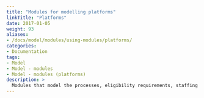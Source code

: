 ```yaml
---
title: "Modules for modelling platforms"
linkTitle: "Platforms"
date: 2017-01-05
weight: 93
aliases:
- /docs/model/modules/using-modules/platforms/
categories: 
- Documentation
tags: 
- Model
- Model - modules
- Model - modules (platforms)
description: >
  Modules that model the processes, eligibility requirements, staffing and configurations of youth service platforms are collectively referred to as the "First Bounce" sub-model. No First Bounce modules are yet available - see details on [unreleased work in progress](/docs/getting-started/pipeline/pipeline-platforms/).
---
```





